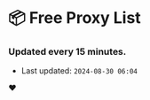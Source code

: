 # :package: Free Proxy List
### Updated every 15 minutes.

- Last updated: `2024-08-30 06:04`

:heart:
